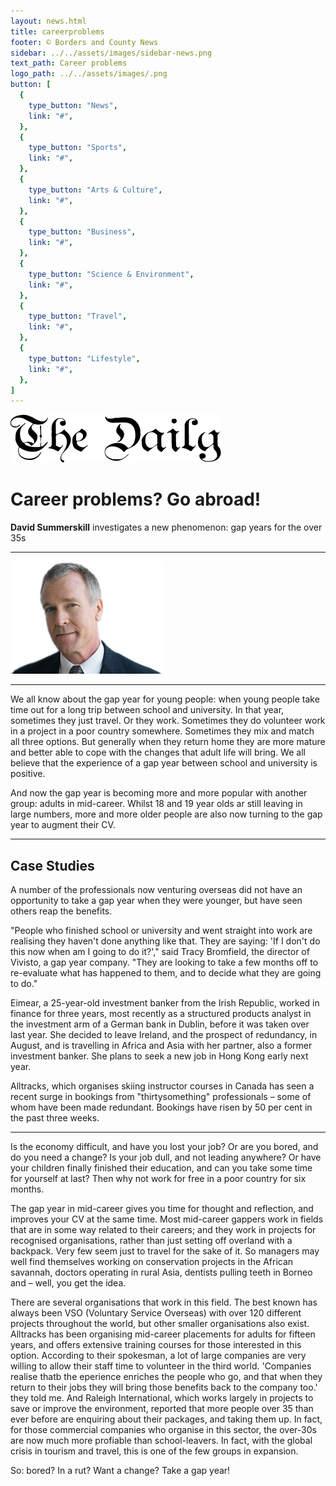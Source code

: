 ```yaml
---
layout: news.html
title: careerproblems
footer: © Borders and County News
sidebar: ../../assets/images/sidebar-news.png
text_path: Career problems
logo_path: ../../assets/images/.png
button: [
  {
    type_button: "News",
    link: "#",
  },
  {
    type_button: "Sports",
    link: "#",
  },
  {
    type_button: "Arts & Culture",
    link: "#",
  },
  {
    type_button: "Business",
    link: "#",
  },
  {
    type_button: "Science & Environment",
    link: "#",
  },
  {
    type_button: "Travel",
    link: "#",
  },
  {
    type_button: "Lifestyle",
    link: "#",
  },
]
---
```

![image-1](../../assets/images/careerproblems-banner-the-daily.png)
# Career problems? Go abroad!

**David Summerskill** investigates a new phenomenon: gap years for the over 35s
***
![image-2](../../assets/images/careerproblems-author-news.png)
***
We all know about the gap year for young people: when young people take time out for a long trip between school and university. In that year, sometimes they just travel. Or they work. Sometimes they do volunteer work in a project in a poor country somewhere. Sometimes they mix and match all three options. But generally when they return home they are more mature and better able to cope with the changes that adult life will bring. We all believe that the experience of a gap year between school and university is positive.

And now the gap year is becoming more and more popular with another group: adults in mid-career. Whilst 18 and 19 year olds ar still leaving in large numbers, more and more older people are also now turning to the gap year to augment their CV.

***
## Case Studies

A number of the professionals now venturing overseas did not have an opportunity to take a gap year when they were younger, but have seen others reap the benefits.

"People who finished school or university and went straight into work are realising they haven't done anything like that. They are saying: 'If I don't do this now when am I going to do it?'," said Tracy Bromfield, the director of Vivisto, a gap year company. "They are looking to take a few months off to re-evaluate what has happened to them, and to decide what they are going to do."

Eimear, a 25-year-old investment banker from the Irish Republic, worked in finance for three years, most recently as a structured products analyst in the investment arm of a German bank in Dublin, before it was taken over last year. She decided to leave Ireland, and the prospect of redundancy, in August, and is travelling in Africa and Asia with her partner, also a former investment banker. She plans to seek a new job in Hong Kong early next year.

Alltracks, which organises skiing instructor courses in Canada has seen a recent surge in bookings from "thirtysomething" professionals – some of whom have been made redundant. Bookings have risen by 50 per cent in the past three weeks.
***

Is the economy difficult, and have you lost your job? Or are you bored, and do you need a change? Is your job dull, and not leading anywhere? Or have your children finally finished their education, and can you take some time for yourself at last? Then why not work for free in a poor country for six months.

The gap year in mid-career gives you time for thought and reflection, and improves your CV at the same time. Most mid-career gappers work in fields that are in some way related to their careers; and they work in projects for recognised organisations, rather than just setting off overland with a backpack. Very few seem just to travel for the sake of it. So managers may well find themselves working on conservation projects in the African savannah, doctors operating in rural Asia, dentists pulling teeth in Borneo and – well, you get the idea.

There are several organisations that work in this field. The best known has always been VSO (Voluntary Service Overseas) with over 120 different projects throughout the world, but other smaller organisations also exist. Alltracks has been organising mid-career placements for adults for fifteen years, and offers extensive training courses for those interested in this option. According to their spokesman, a lot of large companies are very willing to allow their staff time to volunteer in the third world. 'Companies realise thatb the eperience enriches the people who go, and that when they return to their jobs they will bring those benefits back to the company too.' they told me. And Raleigh International, which works largely in projects to save or improve the environment, reported that more people over 35 than ever before are enquiring about their packages, and taking them up. In fact, for those commercial companies who organise in this sector, the over-30s are now much more profiable than school-leavers. In fact, with the global crisis in tourism and travel, this is one of the few groups in expansion.

So: bored? In a rut? Want a change? Take a gap year!
